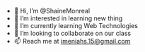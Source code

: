 - 👋 Hi, I’m @ShaineMonreal 
- 👀 I’m interested in learning new thing
- 🌱 I’m currently learning Web Technologies
- 💞️ I’m looking to collaborate on our class
- 📫 Reach me at imeniahs.15@gmail.com


